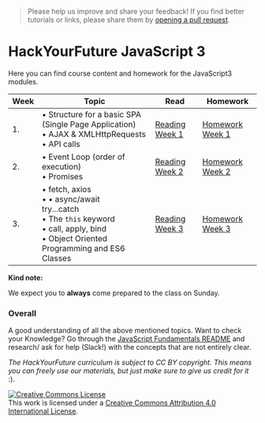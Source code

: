 > Please help us improve and share your feedback! If you find better tutorials
or links, please share them by [opening a pull request](https://github.com/HackYourFuture/JavaScript3/pulls).

# HackYourFuture JavaScript 3

Here you can find course content and homework for the JavaScript3 modules.

|Week|Topic|Read|Homework|
|----|-----|----|--------|
|1.|• Structure for a basic SPA (Single Page Application) <br>• AJAX & XMLHttpRequests<br>• API calls|[Reading Week 1](/Week1/README.md)|[Homework Week 1](/Week1/MAKEME.md)|
|2.|• Event Loop (order of execution)<br>• Promises|[Reading Week 2](/Week2/README.md)|[Homework Week 2](/Week2/MAKEME.md)|
|3.|• fetch, axios<br>• • async/await<br>try...catch<br>• The `this` keyword<br>• call, apply, bind<br>• Object Oriented Programming and ES6 Classes|[Reading Week 3](/Week3/README.md)|[Homework Week 3](/Week3/MAKEME.md)|

__Kind note:__

We expect you to __always__ come prepared to the class on Sunday.

### Overall
A good understanding of all the above mentioned topics. Want to check your Knowledge? Go through the [JavaScript Fundamentals README](../../../fundamentals/blob/master/README.md) and research/ ask for help (Slack!) with the concepts that are not entirely clear.

*The HackYourFuture curriculum is subject to CC BY copyright. This means you can freely use our materials, but just make sure to give us credit for it* :).

<a rel="license" href="http://creativecommons.org/licenses/by/4.0/"><img alt="Creative Commons License" style="border-width:0" src="https://i.creativecommons.org/l/by/4.0/88x31.png" /></a><br />This work is licensed under a <a rel="license" href="http://creativecommons.org/licenses/by/4.0/">Creative Commons Attribution 4.0 International License</a>.
